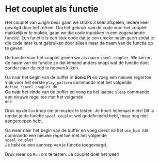 # Het couplet als functie

Het couplet van *Jingle bells* gaan we straks 3 keer afspelen, iedere keer gevolgd door het refrein. Om het gebruik van de code voor het couplet makkelijker te maken, gaan we die code inpakken in een zogenaamde functie. Een functie is een stuk code dat je een unieke naam geeft zodat je die code later kunt gebruiken door alleen maar de naam van de functie op te geven.

De functie voor het couplet geven we als naam `speel_couplet`. We kiezen de naam van de functie zo dat iemand anders snapt wat de functie doet zonder naar de cod te hoeven kijken.

Ga naar het begin van de buffer in **Sonic Pi** en voeg een nieuwe regel toe vlak voor het eerste `play_pattern` commando met het volgende  
`define :speel_couplet do`  
Ga naar het einde van de buffer en voeg na het laatste `sleep` commando een nieuwe regel toe met het volgende  
`end`

Druk op de `Run` knop om je muziek te testen. Je hoort helemaal niets! Dit is omdat je de functie `speel_couplet` wel gedefinieerd hebt, maar nog niet aangeroepen hebt.

Ga weer naar het begin van de buffer en voeg direct na het `use_bpm 240` commando een nieuwe regel toe met het volgende  
`speel_couplet`  
Je hebt nu een aanroep van je functie toegevoegd.

Druk weer op `Run` om te testen. Je couplet doet het weer!
